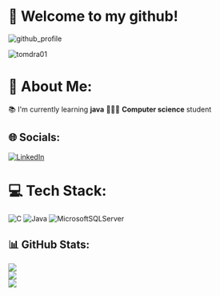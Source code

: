# 📲 Welcome to my github!

![github_profile](https://user-images.githubusercontent.com/114875545/214133716-158816f0-f192-4f8e-ba1d-92224ce7b138.gif)

<p align="left"> <img src="https://komarev.com/ghpvc/?username=tomdra01&label=Profile%20views&color=0e75b6&style=flat" alt="tomdra01" /> </p>

# 💫 About Me:
📚 I'm currently learning **java**
🙋🏼‍♂️ **Computer science** student

## 🌐 Socials:
[![LinkedIn](https://img.shields.io/badge/LinkedIn-%230077B5.svg?logo=linkedin&logoColor=white)](https://linkedin.com/in/tomáš-dračka-a5aa16253) 

# 💻 Tech Stack:
![C](https://img.shields.io/badge/c-%2300599C.svg?style=for-the-badge&logo=c&logoColor=white) ![Java](https://img.shields.io/badge/java-%23ED8B00.svg?style=for-the-badge&logo=java&logoColor=white) ![MicrosoftSQLServer](https://img.shields.io/badge/Microsoft%20SQL%20Sever-CC2927?style=for-the-badge&logo=microsoft%20sql%20server&logoColor=white)

## 📊 GitHub Stats:
![](https://github-readme-stats.vercel.app/api?username=tomdra01&theme=jolly&hide_border=false&include_all_commits=false&count_private=false)<br/>
![](https://github-readme-streak-stats.herokuapp.com/?user=tomdra01&theme=jolly&hide_border=false)<br/>
![](https://github-readme-stats.vercel.app/api/top-langs/?username=tomdra01&theme=jolly&hide_border=false&include_all_commits=false&count_private=false&layout=compact)
